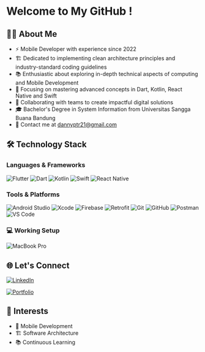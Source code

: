 # Welcome to My GitHub ! 



## 👨‍💻 About Me
- ⚡ Mobile Developer with experience since 2022
- 🏗️ Dedicated to implementing clean architecture principles and industry-standard coding guidelines
- 📚 Enthusiastic about exploring in-depth technical aspects of computing and Mobile Development
- 🔧 Focusing on mastering advanced concepts in Dart, Kotlin, React Native and Swift
- 🤝 Collaborating with teams to create impactful digital solutions
- 🎓 Bachelor's Degree in System Information from Universitas Sangga Buana Bandung
- 📧 Contact me at dannyptr21@gmail.com

## 🛠️ Technology Stack

### Languages & Frameworks
![Flutter](https://img.shields.io/badge/Flutter-02569B?style=for-the-badge&logo=flutter&logoColor=white)
![Dart](https://img.shields.io/badge/Dart-0175C2?style=for-the-badge&logo=dart&logoColor=white)
![Kotlin](https://img.shields.io/badge/Kotlin-0095D5?style=for-the-badge&logo=kotlin&logoColor=white)
![Swift](https://img.shields.io/badge/Swift-FA7343?style=for-the-badge&logo=swift&logoColor=white)
![React Native](https://img.shields.io/badge/react_native-%2320232a.svg?style=for-the-badge&logo=react&logoColor=%2361DAFB)

### Tools & Platforms
![Android Studio](https://img.shields.io/badge/Android_Studio-3DDC84?style=for-the-badge&logo=android-studio&logoColor=white)
![Xcode](https://img.shields.io/badge/Xcode-147EFB?style=for-the-badge&logo=xcode&logoColor=white)
![Firebase](https://img.shields.io/badge/Firebase-FFCA28?style=for-the-badge&logo=firebase&logoColor=black)
![Retrofit](https://img.shields.io/badge/Retrofit-48B983?style=for-the-badge&logo=square&logoColor=white)
![Git](https://img.shields.io/badge/Git-F05032?style=for-the-badge&logo=git&logoColor=white)
![GitHub](https://img.shields.io/badge/GitHub-181717?style=for-the-badge&logo=github&logoColor=white)
![Postman](https://img.shields.io/badge/Postman-FF6C37?style=for-the-badge&logo=postman&logoColor=white)
![VS Code](https://img.shields.io/badge/VS%20Code-007ACC?style=for-the-badge&logo=visual-studio-code&logoColor=white)

### 💻 Working Setup
![MacBook Pro](https://img.shields.io/badge/MacBook_Pro_M1-000000?style=for-the-badge&logo=apple&logoColor=white)

## 🌐 Let's Connect
[![LinkedIn](https://img.shields.io/badge/LinkedIn-0A66C2?style=for-the-badge&logo=linkedin&logoColor=white)](https://www.linkedin.com/in/danny-putra-pertama)

[![Portfolio](https://img.shields.io/badge/Portfolio-000000?style=for-the-badge&logo=githubpages&logoColor=white)](https://yourportfolio.com)

## 🎯 Interests
- 📱 Mobile Development
- 🏗️ Software Architecture
- 📚 Continuous Learning
